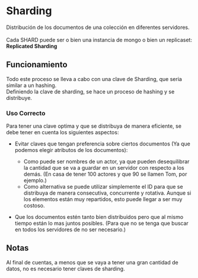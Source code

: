 # Sharding

Distribución de los documentos de una colección en diferentes servidores. <br> <br>
Cada SHARD puede ser o bien una instancia de mongo o bien un replicaset:<br>
**Replicated Sharding**

## Funcionamiento

Todo este proceso se lleva a cabo con una clave de Sharding, que seria similar a un hashing.<br>
Definiendo la clave de sharding, se hace un proceso de hashing y se distribuye.<br>

### Uso Correcto

Para tener una clave optima y que se distribuya de manera eficiente, se debe tener en cuenta los siguientes aspectos:

-  Evitar claves que tengan preferencia sobre ciertos documentos (Ya que podemos elegir atributos de los documentos):

   -  Como puede ser nombres de un actor, ya que pueden desequilibrar la cantidad que se va a guardar en un servidor con respecto a los demás. (En casa de tener 100 actores y que 90 se llamen Tom, por ejemplo.)
   -  Como alternativa se puede utilizar simplemente el ID para que se distribuya de manera consecutiva, concurrente y rotativa. Aunque si los elementos están muy repartidos, esto puede llegar a ser muy costoso.

-  Que los documentos estén tanto bien distribuidos pero que al mismo tiempo están lo mas juntos posibles. (Para que no se tenga que buscar en todos los servidores de no ser necesario.)

## Notas

Al final de cuentas, a menos que se vaya a tener una gran cantidad de datos, no es necesario tener claves de sharding.
